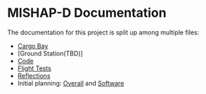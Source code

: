 # MISHAP-D Documentation
The documentation for this project is split up among multiple files:
* [Cargo Bay](/docs/CargoBayCAD.md)
* [Ground Station(TBD)]
* [Code](/docs/code.md)
* [Flight Tests](/docs/flight_tests.md)
* [Reflections](/docs/reflections.md)
* Initial planning: [Overall](/docs/PLANNING.md) and [Software](SOFTWAREPLANNING.md)
